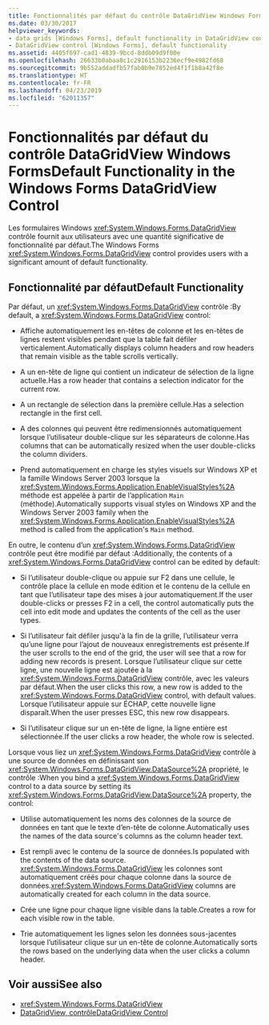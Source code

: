 ```yaml
---
title: Fonctionnalités par défaut du contrôle DataGridView Windows Forms
ms.date: 03/30/2017
helpviewer_keywords:
- data grids [Windows Forms], default functionality in DataGridView control
- DataGridView control [Windows Forms], default functionality
ms.assetid: 4405f697-cad1-4839-9bcd-8ddb09d9f00e
ms.openlocfilehash: 26633b0abaa8c1c2916153b2236ecf9e4982fd68
ms.sourcegitcommit: 9b552addadfb57fab0b9e7852ed4f1f1b8a42f8e
ms.translationtype: HT
ms.contentlocale: fr-FR
ms.lasthandoff: 04/23/2019
ms.locfileid: "62011357"
---
```

# <a name="default-functionality-in-the-windows-forms-datagridview-control"></a><span data-ttu-id="aa505-102">Fonctionnalités par défaut du contrôle DataGridView Windows Forms</span><span class="sxs-lookup"><span data-stu-id="aa505-102">Default Functionality in the Windows Forms DataGridView Control</span></span>
<span data-ttu-id="aa505-103">Les formulaires Windows <xref:System.Windows.Forms.DataGridView> contrôle fournit aux utilisateurs avec une quantité significative de fonctionnalité par défaut.</span><span class="sxs-lookup"><span data-stu-id="aa505-103">The Windows Forms <xref:System.Windows.Forms.DataGridView> control provides users with a significant amount of default functionality.</span></span>  
  
## <a name="default-functionality"></a><span data-ttu-id="aa505-104">Fonctionnalité par défaut</span><span class="sxs-lookup"><span data-stu-id="aa505-104">Default Functionality</span></span>  
 <span data-ttu-id="aa505-105">Par défaut, un <xref:System.Windows.Forms.DataGridView> contrôle :</span><span class="sxs-lookup"><span data-stu-id="aa505-105">By default, a <xref:System.Windows.Forms.DataGridView> control:</span></span>  
  
- <span data-ttu-id="aa505-106">Affiche automatiquement les en-têtes de colonne et les en-têtes de lignes restent visibles pendant que la table fait défiler verticalement.</span><span class="sxs-lookup"><span data-stu-id="aa505-106">Automatically displays column headers and row headers that remain visible as the table scrolls vertically.</span></span>  
  
- <span data-ttu-id="aa505-107">A un en-tête de ligne qui contient un indicateur de sélection de la ligne actuelle.</span><span class="sxs-lookup"><span data-stu-id="aa505-107">Has a row header that contains a selection indicator for the current row.</span></span>  
  
- <span data-ttu-id="aa505-108">A un rectangle de sélection dans la première cellule.</span><span class="sxs-lookup"><span data-stu-id="aa505-108">Has a selection rectangle in the first cell.</span></span>  
  
- <span data-ttu-id="aa505-109">A des colonnes qui peuvent être redimensionnés automatiquement lorsque l’utilisateur double-clique sur les séparateurs de colonne.</span><span class="sxs-lookup"><span data-stu-id="aa505-109">Has columns that can be automatically resized when the user double-clicks the column dividers.</span></span>  
  
- <span data-ttu-id="aa505-110">Prend automatiquement en charge les styles visuels sur Windows XP et la famille Windows Server 2003 lorsque la <xref:System.Windows.Forms.Application.EnableVisualStyles%2A> méthode est appelée à partir de l’application `Main` (méthode).</span><span class="sxs-lookup"><span data-stu-id="aa505-110">Automatically supports visual styles on Windows XP and the Windows Server 2003 family when the <xref:System.Windows.Forms.Application.EnableVisualStyles%2A> method is called from the application's `Main` method.</span></span>  
  
 <span data-ttu-id="aa505-111">En outre, le contenu d’un <xref:System.Windows.Forms.DataGridView> contrôle peut être modifié par défaut :</span><span class="sxs-lookup"><span data-stu-id="aa505-111">Additionally, the contents of a <xref:System.Windows.Forms.DataGridView> control can be edited by default:</span></span>  
  
- <span data-ttu-id="aa505-112">Si l’utilisateur double-clique ou appuie sur F2 dans une cellule, le contrôle place la cellule en mode édition et le contenu de la cellule en tant que l’utilisateur tape des mises à jour automatiquement.</span><span class="sxs-lookup"><span data-stu-id="aa505-112">If the user double-clicks or presses F2 in a cell, the control automatically puts the cell into edit mode and updates the contents of the cell as the user types.</span></span>  
  
- <span data-ttu-id="aa505-113">Si l’utilisateur fait défiler jusqu'à la fin de la grille, l’utilisateur verra qu’une ligne pour l’ajout de nouveaux enregistrements est présente.</span><span class="sxs-lookup"><span data-stu-id="aa505-113">If the user scrolls to the end of the grid, the user will see that a row for adding new records is present.</span></span> <span data-ttu-id="aa505-114">Lorsque l’utilisateur clique sur cette ligne, une nouvelle ligne est ajoutée à la <xref:System.Windows.Forms.DataGridView> contrôle, avec les valeurs par défaut.</span><span class="sxs-lookup"><span data-stu-id="aa505-114">When the user clicks this row, a new row is added to the <xref:System.Windows.Forms.DataGridView> control, with default values.</span></span> <span data-ttu-id="aa505-115">Lorsque l’utilisateur appuie sur ÉCHAP, cette nouvelle ligne disparaît.</span><span class="sxs-lookup"><span data-stu-id="aa505-115">When the user presses ESC, this new row disappears.</span></span>  
  
- <span data-ttu-id="aa505-116">Si l’utilisateur clique sur un en-tête de ligne, la ligne entière est sélectionnée.</span><span class="sxs-lookup"><span data-stu-id="aa505-116">If the user clicks a row header, the whole row is selected.</span></span>  
  
 <span data-ttu-id="aa505-117">Lorsque vous liez un <xref:System.Windows.Forms.DataGridView> contrôle à une source de données en définissant son <xref:System.Windows.Forms.DataGridView.DataSource%2A> propriété, le contrôle :</span><span class="sxs-lookup"><span data-stu-id="aa505-117">When you bind a <xref:System.Windows.Forms.DataGridView> control to a data source by setting its <xref:System.Windows.Forms.DataGridView.DataSource%2A> property, the control:</span></span>  
  
- <span data-ttu-id="aa505-118">Utilise automatiquement les noms des colonnes de la source de données en tant que le texte d’en-tête de colonne.</span><span class="sxs-lookup"><span data-stu-id="aa505-118">Automatically uses the names of the data source's columns as the column header text.</span></span>  
  
- <span data-ttu-id="aa505-119">Est rempli avec le contenu de la source de données.</span><span class="sxs-lookup"><span data-stu-id="aa505-119">Is populated with the contents of the data source.</span></span> <span data-ttu-id="aa505-120"><xref:System.Windows.Forms.DataGridView> les colonnes sont automatiquement créés pour chaque colonne dans la source de données.</span><span class="sxs-lookup"><span data-stu-id="aa505-120"><xref:System.Windows.Forms.DataGridView> columns are automatically created for each column in the data source.</span></span>  
  
- <span data-ttu-id="aa505-121">Crée une ligne pour chaque ligne visible dans la table.</span><span class="sxs-lookup"><span data-stu-id="aa505-121">Creates a row for each visible row in the table.</span></span>  
  
- <span data-ttu-id="aa505-122">Trie automatiquement les lignes selon les données sous-jacentes lorsque l’utilisateur clique sur un en-tête de colonne.</span><span class="sxs-lookup"><span data-stu-id="aa505-122">Automatically sorts the rows based on the underlying data when the user clicks a column header.</span></span>  
  
## <a name="see-also"></a><span data-ttu-id="aa505-123">Voir aussi</span><span class="sxs-lookup"><span data-stu-id="aa505-123">See also</span></span>

- <xref:System.Windows.Forms.DataGridView>
- [<span data-ttu-id="aa505-124">DataGridView, contrôle</span><span class="sxs-lookup"><span data-stu-id="aa505-124">DataGridView Control</span></span>](datagridview-control-windows-forms.md)

